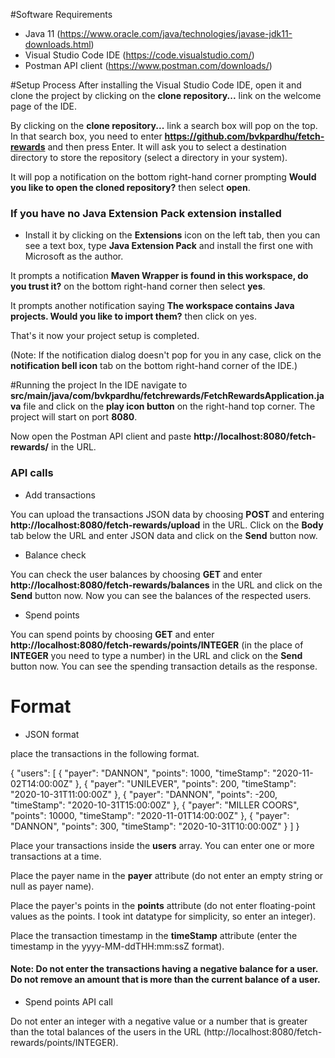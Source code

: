 #Software Requirements
* Java 11 (https://www.oracle.com/java/technologies/javase-jdk11-downloads.html)
* Visual Studio Code IDE (https://code.visualstudio.com/)
* Postman API client (https://www.postman.com/downloads/)

#Setup Process
After installing the Visual Studio Code IDE, open it and clone the project by clicking on the **clone repository...** link on the welcome page of the IDE.

By clicking on the **clone repository...** link a search box will pop on the top. In that search box, you need to enter **https://github.com/bvkpardhu/fetch-rewards** and then press Enter. It will ask you to select a destination directory to store the repository (select a directory in your system).

It will pop a notification on the bottom right-hand corner prompting **Would you like to open the cloned repository?** then select **open**. 
### If you have no Java Extension Pack extension installed
* Install it by clicking on the **Extensions** icon on the left tab, then you can see a text box, type **Java Extension Pack** and install the first one with Microsoft as the author.

It prompts a notification **Maven Wrapper is found in this workspace, do you trust it?** on the bottom right-hand corner then select **yes**.

It prompts another notification saying **The workspace contains Java projects. Would you like to import them?** then click on yes. 

That's it now your project setup is completed.

(Note: If the notification dialog doesn't pop for you in any case, click on the **notification bell icon** tab on the bottom right-hand corner of the IDE.)

#Running the project
In the IDE navigate to **src/main/java/com/bvkpardhu/fetchrewards/FetchRewardsApplication.java** file and click on the **play icon button** on the right-hand top corner. The project will start on port **8080**.

Now open the Postman API client and paste **http://localhost:8080/fetch-rewards/** in the URL.

### API calls
* Add transactions

You can upload the transactions JSON data by choosing **POST** and entering **http://localhost:8080/fetch-rewards/upload** in the URL. Click on the **Body** tab below the URL and enter JSON data and click on the **Send** button now.

* Balance check

You can check the user balances by choosing **GET** and enter **http://localhost:8080/fetch-rewards/balances** in the URL and click on the **Send** button now. Now you can see the balances of the respected users.

* Spend points

You can spend points by choosing **GET** and enter **http://localhost:8080/fetch-rewards/points/INTEGER** (in the place of **INTEGER** you need to type a number) in the URL and click on the **Send** button now. You can see the spending transaction details as the response.



# Format
* JSON format

place the transactions in the following format.

{
"users":
[
{
"payer": "DANNON",
"points": 1000,
"timeStamp": "2020-11-02T14:00:00Z"
},
{
"payer": "UNILEVER",
"points": 200,
"timeStamp": "2020-10-31T11:00:00Z"
},
{
"payer": "DANNON",
"points": -200,
"timeStamp": "2020-10-31T15:00:00Z"
},
{
"payer": "MILLER COORS",
"points": 10000,
"timeStamp": "2020-11-01T14:00:00Z"
},
{
"payer": "DANNON",
"points": 300,
"timeStamp": "2020-10-31T10:00:00Z"
}
]
}

Place your transactions inside the **users** array. You can enter one or more transactions at a time.

Place the payer name in the **payer** attribute (do not enter an empty string or null as payer name).

Place the payer's points in the **points** attribute (do not enter floating-point values as the points. I took int datatype for simplicity, so enter an integer).

Place the transaction timestamp in the **timeStamp** attribute (enter the timestamp in the yyyy-MM-ddTHH:mm:ssZ format).

#### Note: Do not enter the transactions having a negative balance for a user. Do not remove an amount that is more than the current balance of a user.

* Spend points API call

Do not enter an integer with a negative value or a number that is greater than the total balances of the users in the URL (http://localhost:8080/fetch-rewards/points/INTEGER).